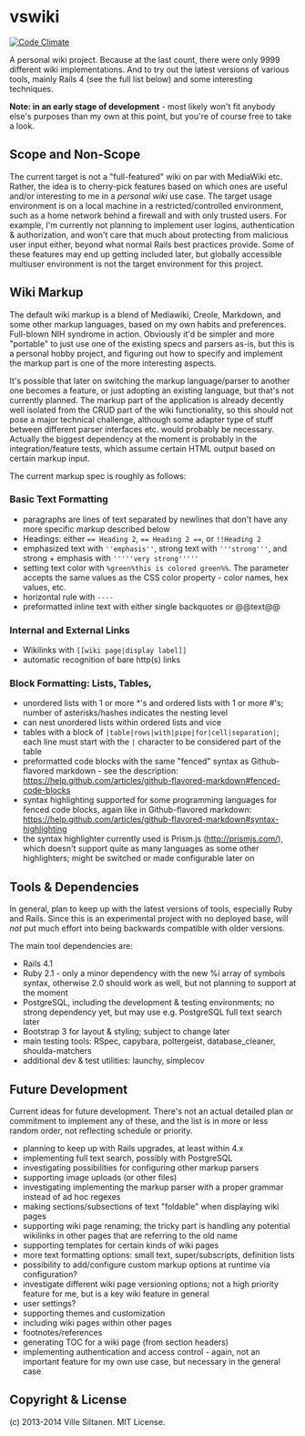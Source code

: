 # vswiki

[![Code Climate](https://codeclimate.com/github/villez/vswiki.png)](https://codeclimate.com/github/villez/vswiki)

A personal wiki project. Because at the last count, there were only
9999 different wiki implementations. And to try out the latest
versions of various tools, mainly Rails 4 (see the full list
below) and some interesting techniques.

**Note: in an early stage of development** - most likely won't
fit anybody else's purposes than my own at this point, but you're of
course free to take a look.


## Scope and Non-Scope

The current target is not a "full-featured" wiki on par with MediaWiki
etc. Rather, the idea is to cherry-pick features based on which ones
are useful and/or interesting to me in a *personal wiki* use case. The
target usage environment is on a local machine in a
restricted/controlled environment, such as a home network behind a
firewall and with only trusted users. For example, I'm currently not
planning to implement user logins, authentication & authorization, and
won't care that much about protecting from malicious user input
either, beyond what normal Rails best practices provide. Some of these
features may end up getting included later, but globally accessible
multiuser environment is not the target environment for this project.


## Wiki Markup

The default wiki markup is a blend of Mediawiki, Creole, Markdown, and
some other markup languages, based on my own habits and
preferences. Full-blown NIH syndrome in action. Obviously it'd be
simpler and more "portable" to just use one of the existing specs and
parsers as-is, but this is a personal hobby project, and figuring out
how to specify and implement the markup part is one of the more
interesting aspects.

It's possible that later on switching the markup language/parser to
another one becomes a feature, or just adopting an existing language,
but that's not currently planned. The markup part of the application
is already decently well isolated from the CRUD part of the wiki
functionality, so this should not pose a major technical challenge,
although some adapter type of stuff between different parser
interfaces etc. would probably be necessary. Actually the biggest
dependency at the moment is probably in the integration/feature tests,
which assume certain HTML output based on certain markup input.

The current markup spec is roughly as follows:

### Basic Text Formatting

 * paragraphs are lines of text separated by newlines that don't have
   any more specific markup described below
 * Headings: either `== Heading 2`,  `== Heading 2 ==`, or
  `!!Heading 2`
 * emphasized text with `''emphasis''`, strong text with
   `'''strong'''`, and strong + emphasis with `'''''very strong'''''`
 * setting text color with `%green%this is colored green%%`. The parameter
   accepts the same values as the CSS color property - color names,
   hex values, etc. 
 * horizontal rule with `----`
 * preformatted inline text with either single backquotes or @@text@@
 
### Internal and External Links

 * Wikilinks with `[[wiki page|display label]]`
 * automatic recognition of bare http(s) links

### Block Formatting: Lists, Tables, 

 * unordered lists with 1 or more *'s and ordered lists with 1 or more
   #'s; number of asterisks/hashes indicates the nesting level
 * can nest unordered lists within ordered lists and vice
 * tables with a block of
   `|table|rows|with|pipe|for|cell|separation|`; each line must start
   with the `|` character to be considered part of the table  
 * preformatted code blocks with the same "fenced" syntax as
   Github-flavored markdown - see the description:
   https://help.github.com/articles/github-flavored-markdown#fenced-code-blocks
 * syntax highlighting supported for some programming languages for
   fenced code blocks, again like in Github-flavored markdown:
   https://help.github.com/articles/github-flavored-markdown#syntax-highlighting
 * the syntax highlighter currently used is Prism.js
   (http://prismjs.com/), which doesn't support quite as many
   languages as some other highlighters; might be switched or made
   configurable later on


## Tools & Dependencies

In general, plan to keep up with the latest versions of tools,
especially Ruby and Rails. Since this is an experimental project with
no deployed base, will *not* put much effort into being backwards
compatible with older versions.

The main tool dependencies are:

 * Rails 4.1
 * Ruby 2.1 - only a minor dependency with the new %i array of symbols
   syntax, otherwise 2.0 should work as well, but not planning to
   support at the moment
 * PostgreSQL, including the development & testing environments; no
   strong dependency yet, but may use e.g. PostgreSQL full text search later
 * Bootstrap 3 for layout & styling; subject to change later
 * main testing tools: RSpec, capybara, poltergeist, database_cleaner, shoulda-matchers
 * additional dev & test utilities: launchy, simplecov


## Future Development

Current ideas for future development. There's not an actual detailed
plan or commitment to implement any of these, and the list is in more
or less random order, not reflecting schedule or priority.

 * planning to keep up with Rails upgrades, at least within 4.x
 * implementing full text search, possibly with PostgreSQL
 * investigating possibilities for configuring other markup parsers
 * supporting image uploads (or other files)
 * investigating implementing the markup parser with a proper grammar
   instead of ad hoc regexes
 * making sections/subsections of text "foldable" when displaying wiki pages
 * supporting wiki page renaming; the tricky part is handling
   any potential wikilinks in other pages that are referring to the
   old name
 * supporting templates for certain kinds of wiki pages
 * more text formatting options: small text, super/subscripts, definition
   lists
 * possibility to add/configure custom markup options at runtime via configuration?
 * investigate different wiki page versioning options; not a high
   priority feature for me, but is a key wiki feature in general
 * user settings?
 * supporting themes and customization
 * including wiki pages within other pages
 * footnotes/references
 * generating TOC for a wiki page (from section headers)
 * implementing authentication and access control - again, not an
   important feature for my own use case, but necessary in the general
   case
   

## Copyright & License

(c) 2013-2014 Ville Siltanen. MIT License.
